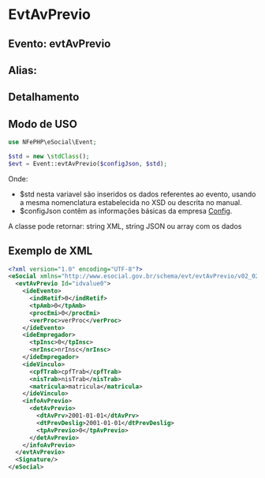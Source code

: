 # EvtAvPrevio

## Evento: evtAvPrevio

## Alias: 


## Detalhamento


## Modo de USO

```php
use NFePHP\eSocial\Event;

$std = new \stdClass();
$evt = Event::evtAvPrevio($configJson, $std);
```

Onde:
- $std nesta variavel são inseridos os dados referentes ao evento, usando a mesma nomenclatura estabelecida no XSD ou descrita no manual.
- $configJson contêm as informações básicas da empresa [Config](Config.md).

A classe pode retornar: string XML, string JSON ou array com os dados


## Exemplo de XML

```xml
<?xml version="1.0" encoding="UTF-8"?>
<eSocial xmlns="http://www.esocial.gov.br/schema/evt/evtAvPrevio/v02_02_01" xmlns:xsi="http://www.w3.org/2001/XMLSchema-instance" xsi:schemaLocation="http://www.esocial.gov.br/schema/evt/evtAvPrevio/v02_02_01 ../schemes/evtAvPrevio.xsd ">
  <evtAvPrevio Id="idvalue0">
    <ideEvento>
      <indRetif>0</indRetif>
      <tpAmb>0</tpAmb>
      <procEmi>0</procEmi>
      <verProc>verProc</verProc>
    </ideEvento>
    <ideEmpregador>
      <tpInsc>0</tpInsc>
      <nrInsc>nrInsc</nrInsc>
    </ideEmpregador>
    <ideVinculo>
      <cpfTrab>cpfTrab</cpfTrab>
      <nisTrab>nisTrab</nisTrab>
      <matricula>matricula</matricula>
    </ideVinculo>
    <infoAvPrevio>
      <detAvPrevio>
        <dtAvPrv>2001-01-01</dtAvPrv>
        <dtPrevDeslig>2001-01-01</dtPrevDeslig>
        <tpAvPrevio>0</tpAvPrevio>
      </detAvPrevio>
    </infoAvPrevio>
  </evtAvPrevio>
  <Signature/>
</eSocial>

```
